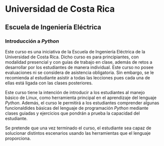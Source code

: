 # Universidad de Costa Rica

## Escuela de Ingeniería Eléctrica

### Introducción a _Python_

Este curso es una iniciativa de la Escuela de Ingeniería Eléctrica de la Universidad de Costa Rica. Dicho curso es para principiantes, con modalidad presencial y con guías de trabajo en clase, además de retos a desarrollar por los estudiantes de manera individual. Este curso no posee evaluaciones ni se considera de asistencia obligatoria. Sin embargo, se le recomienda al estudiante asistir a todas las lecciones pues cada una de ellas está ligada con las clases posteriores.

Este curso tiene la intención de introducir a los estudiantes al manejo básico de Linux, como herramienta principal en el aprendizaje del lenguaje _Python_. Además, el curso le permitirá a los estudiantes comprender algunas funcionaldides básicas del lenguaje de programación _Python_ mediante clases guiadas y ejercicios que pondrán a prueba la capacidad del estudiante.

Se pretende que una vez terminado el curso, el estudiante sea capaz de solucionar distintos escenarios usando las herramientas que el lenguaje proporciona.
